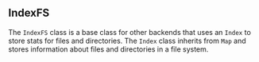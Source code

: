 ## IndexFS

The `IndexFS` class is a base class for other backends that uses an `Index` to store stats for files and directories. The `Index` class inherits from `Map` and stores information about files and directories in a file system.
